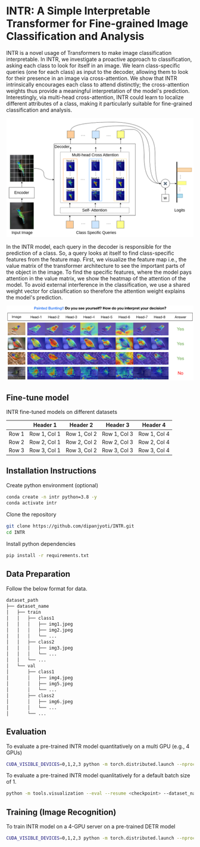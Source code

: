 # INTR: A Simple Interpretable Transformer for Fine-grained Image Classification and Analysis

INTR is a novel usage of Transformers to make image classification interpretable. In INTR, we investigate a proactive approach to classification, asking each class to look for itself in an image. We learn class-specific queries (one for each class) as input to the decoder, allowing them to look for their presence in an image via cross-attention.  We show that INTR intrinsically encourages each class to attend distinctly; the cross-attention weights thus provide a meaningful interpretation of the model's prediction. Interestingly, via multi-head cross-attention, INTR could learn to localize different attributes of a class, making it particularly suitable for fine-grained classification and analysis.

![Image Description](git_images/architecture.png)

In the INTR model, each query in the decoder is responsible for the prediction of a class. So, a query looks at itself to find class-specific features from the feature map. First, we visualize the feature map i.e., the value matrix of the transformer architecture to see the important parts of the object in the image. To find the specific features, where the model pays attention in the value matrix, we show the heatmap of the attention of the model. To avoid external interference in the classification, we use a shared weight vector for classification so therefore the attention weight explains the model's prediction.

![Image Description](git_images/teaser.png)

## Fine-tune model

INTR fine-tuned models on different datasets


|          | Header 1 | Header 2 | Header 3 | Header 4 |
|----------|:--------:|:--------:|:--------:|:--------:|
| Row 1    | Row 1, Col 1 | Row 1, Col 2 | Row 1, Col 3 | Row 1, Col 4 |
| Row 2    | Row 2, Col 1 | Row 2, Col 2 | Row 2, Col 3 | Row 2, Col 4 |
| Row 3    | Row 3, Col 1 | Row 3, Col 2 | Row 3, Col 3 | Row 3, Col 4 |







## Installation Instructions

Create python environment (optional)
```sh
conda create -n intr python=3.8 -y
conda activate intr
```

Clone the repository
```sh
git clone https://github.com/dipanjyoti/INTR.git
cd INTR
```

Install python dependencies

```sh
pip install -r requirements.txt
```

## Data Preparation
Follow the below format for data.
```
dataset_path
├── dataset_name
│   ├── train
│   │   ├── class1
│   │   │   ├── img1.jpeg
│   │   │   ├── img2.jpeg
│   │   │   └── ...
│   │   ├── class2
│   │   │   ├── img3.jpeg
│   │   │   └── ...
│   │   └── ...
│   └── val
│       ├── class1
│       │   ├── img4.jpeg
│       │   ├── img5.jpeg
│       │   └── ...
│       ├── class2
│       │   ├── img6.jpeg
│       │   └── ...
│       └── ...
```

## Evaluation
To evaluate a pre-trained INTR model quantitatively on a multi GPU (e.g., 4 GPUs)

```sh
CUDA_VISIBLE_DEVICES=0,1,2,3 python -m torch.distributed.launch --nproc_per_node=4 --master_port 12345 --use_env main.py --resume <checkpoint> --dataset_path <path_to_datasets> --dataset_name <dataset_name>
```
To evaluate a pre-trained INTR model quanlitatively for a default batch size of 1.

```sh
python -m tools.visualization --eval --resume <checkpoint> --dataset_name <dataset name> --class_index <class_number>
```
## Training (Image Recognition)
To train INTR model on a 4-GPU server on a pre-trained DETR model

```sh
CUDA_VISIBLE_DEVICES=0,1,2,3 python -m torch.distributed.launch --nproc_per_node=4 --master_port 12345 --use_env main.py --finetume <path_to_detr_checkpoint> --dataset_path <path_to_datasets> --dataset_name <dataset_name>
```
